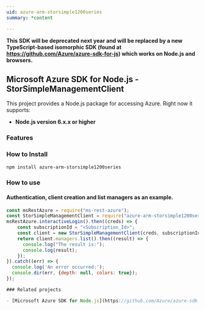 ```yaml
---
uid: azure-arm-storsimple1200series
summary: *content

---
```

**This SDK will be deprecated next year and will be replaced by a new TypeScript-based isomorphic SDK (found at https://github.com/Azure/azure-sdk-for-js) which works on Node.js and browsers.**
## Microsoft Azure SDK for Node.js - StorSimpleManagementClient
This project provides a Node.js package for accessing Azure. Right now it supports:
- **Node.js version 6.x.x or higher**

### Features


### How to Install

```bash
npm install azure-arm-storsimple1200series
```

### How to use

#### Authentication, client creation and list managers as an example.

```javascript
const msRestAzure = require("ms-rest-azure");
const StorSimpleManagementClient = require("azure-arm-storsimple1200series");
msRestAzure.interactiveLogin().then((creds) => {
    const subscriptionId = "<Subscription_Id>";
    const client = new StorSimpleManagementClient(creds, subscriptionId);
    return client.managers.list().then((result) => {
      console.log("The result is:");
      console.log(result);
    });
}).catch((err) => {
  console.log('An error occurred:');
  console.dir(err, {depth: null, colors: true});
});

### Related projects

- [Microsoft Azure SDK for Node.js](https://github.com/Azure/azure-sdk-for-node)
